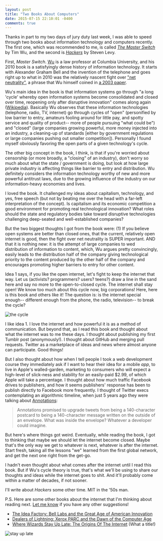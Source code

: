 ```yaml
---
layout: post
title: "Two Books About Computers"
date: 2015-07-15 22:10:01 -0400
comments: true
---
```


Thanks in part to my two days of jury duty last week, I was able to speed through two books about information technology and computers recently. The first one, which was recommended to me, is called [_The Master Switch_](http://www.amazon.com/Master-Switch-Rise-Information-Empires/dp/0307390993/ref=sr_1_1?ie=UTF8&qid=1437012751&sr=8-1&keywords=master+switch) by Tim Wu, and the second is [_Hackers_](http://www.amazon.com/Hackers-Heroes-Computer-Revolution-Anniversary/dp/1449388396/ref=sr_1_3?ie=UTF8&qid=1437012859&sr=8-3&keywords=hackers) by Steven Levy. 

First, _Master Switch_. [Wu](https://twitter.com/superwuster) is a law professor at Columbia University, and his 2010 book is a satisfyingly dense history of information technology. It starts with Alexander Graham Bell and the invention of the telephone and goes right up to what in 2010 was the relatively nascent fight over ["net neutrality"](https://en.wikipedia.org/wiki/Network_neutrality), a phrase that Wu himself coined in [a 2003 paper](http://papers.ssrn.com/sol3/papers.cfm?abstract_id=388863).

<!-- more -->

Wu's main idea in the book is that information systems go through "a long 'cycle' whereby open information systems become consolidated and closed over time, reopening only after disruptive innovation" comes along again ([Wikipedia](https://en.wikipedia.org/wiki/Tim_Wu#The_Master_Switch)). Basically Wu observes that these information technologies (telephone, radio, TV, internet) go through cycles of "open" (personified by low barrier to entry, amateurs fooling around for little pay, and spotty service and quality of product-- more of people pursuing "what could be") and "closed" (large companies growing powerful, more money injected into an industry, a cleaning-up of standards [either by government regulations or large companies pushing out smaller competition]). Personally I found myself obviously favoring the open parts of a given technology's cycle.  

The other big concept in the book, I think, is that if you're worried about censorship (or more broadly, a "closing" of an industry), don't worry so much about what the state / government is doing, but look at how large private industry is affecting things like barrier to entry and distribution. Wu definitely considers the information technology worthy of new and more powerful antitrust laws, due to the growing influence of the industry on our information-heavy economies and lives.  

I loved the book. It challenged my ideas about capitalism, technology, and yes, free speech (but not by beating me over the head with a far-left interpretation of the concept). Is capitalism and its economic competition a good environment for promoting real technological innovation? What roles should the state and regulatory bodies take toward disruptive technologies challenging deep-seated and well-established companies? 

But the two biggest thoughts I got from the book were: (1) If you believe open systems are better than closed ones, that the current, relatively open internet is good, then the fight over net neutrality is SUPER important. AND that it is nothing new: it is the attempt of large companies to wed distribution of information to content, which, Wu argues pretty convincingly, easily leads to the distribution half of the company giving technological priority to the content produced by the other half of the company and encourages promoting higher barriers to entry for other content.

Idea 1 says, if you like the open internet, let's fight to keep the internet that way. Let us (activists? programmers? users? teens?) draw a line in the sand here and say no more to the open-to-closed cycle. The internet shall stay open! We know too much about this cycle now, big corporations! Here, here is this book and others like it! The question is: is the internet special enough-- different enough from the phone, the radio, television-- to break the cycle?

![the cycle](https://jcarsonreviews.files.wordpress.com/2015/06/dany-break-the-wheel.gif)

I like idea 1. I love the internet and how powerful it is as a method of communication. But beyond that, as I read this book and thought about what the internet was to me these days. I thought about publishing my first Tumblr post (anonymously!). I thought about GitHub and merging pull requests. Twitter as a marketplace of ideas and news where almost anyone can participate. Good things! 

But I also thought about how when I tell people I took a web development course they immediately ask if I want to hear their idea for a mobile _app_, to live in Apple's walled-garden, marketing to consumers who will expect a high-level of slick-ness and stability for an easily-paid $2.99, of which Apple will take a percentage. I thought about how much traffic Facebook drives to publishers, and how it seems publishers' response has been to publish directly to Facebook more frequently. I thought of Twitter execs contemplating an algorithmic timeline, when just 5 years ago they were talking about [Annotations](https://medium.com/message/the-internet-of-tweets-581cb63ece80):

> Annotations promised to upgrade tweets from being a 140-character postcard to being a 140-character message written on the outside of an envelope. What was inside the envelope? Whatever a developer could imagine.

But here's where things got weird. Eventually, while reading the book, I got to thinking that maybe we should let the internet become closed. Maybe that's the only way we get to whatever is next, whatever is after the internet. Start fresh, taking all the lessons "we" learned from the first global network, and get the next one right from the get-go. 

I hadn't even thought about what comes after the internet until I read this book. But if Wu's cycle theory is true, that's what we'll be using to share our thoughts and ideas while the internet goes to shit. And it'll probably come within a matter of decades, if not sooner. 


I'll write about _Hackers_ some other time. MIT in the '50s man. 

P.S. Here are some other books about the internet that I'm thinking about reading next. [Let me know](https://twitter.com/sts10) if you have any other suggestions!

- [The Idea Factory: Bell Labs and the Great Age of American Innovation](http://www.amazon.com/Idea-Factory-Great-American-Innovation/dp/0143122797/ref=sr_1_1?ie=UTF8&qid=1437016165&sr=8-1&keywords=the+idea+factory+bell+labs&pebp=1437016166743&perid=0QKYZHAD6M03RZYP6N9J)
- [Dealers of Lightning: Xerox PARC and the Dawn of the Computer Age](http://www.amazon.com/Dealers-Lightning-Michael-Hiltzik-ebook/dp/B0029PBVCA/ref=sr_1_1?s=books&ie=UTF8&qid=1437016239&sr=1-1&keywords=dealers+of+lightning&pebp=1437016241013&perid=0026F4K0FVHVSFFJ090W)
- [Where Wizards Stay Up Late: The Origins Of The Internet](http://www.amazon.com/Where-Wizards-Stay-Up-Late/dp/0684832674/ref=sr_1_1?ie=UTF8&qid=1437016197&sr=8-1&keywords=where+wizards+stay+up+late&pebp=1437016198932&perid=1B4C1WENJY4P5WG64527) (What a title!)

![stay up late](http://media.giphy.com/media/hoUVkH1PhVGjm/giphy.gif)
